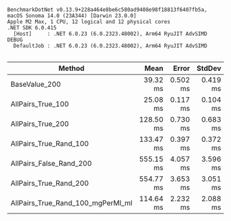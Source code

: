 ```

BenchmarkDotNet v0.13.9+228a464e8be6c580ad9408e98f18813f6407fb5a, macOS Sonoma 14.0 (23A344) [Darwin 23.0.0]
Apple M2 Max, 1 CPU, 12 logical and 12 physical cores
.NET SDK 6.0.415
  [Host]     : .NET 6.0.23 (6.0.2323.48002), Arm64 RyuJIT AdvSIMD DEBUG
  DefaultJob : .NET 6.0.23 (6.0.2323.48002), Arm64 RyuJIT AdvSIMD


```
| Method                            | Mean      | Error    | StdDev   |
|---------------------------------- |----------:|---------:|---------:|
| BaseValue_200                     |  39.32 ms | 0.502 ms | 0.419 ms |
| AllPairs_True_100                 |  25.08 ms | 0.117 ms | 0.104 ms |
| AllPairs_True_200                 | 128.50 ms | 0.730 ms | 0.683 ms |
| AllPairs_True_Rand_100            | 133.47 ms | 0.397 ms | 0.372 ms |
| AllPairs_False_Rand_200           | 555.15 ms | 4.057 ms | 3.596 ms |
| AllPairs_True_Rand_200            | 554.77 ms | 3.653 ms | 3.051 ms |
| AllPairs_True_Rand_100_mgPerMl_ml | 114.64 ms | 2.232 ms | 2.088 ms |
